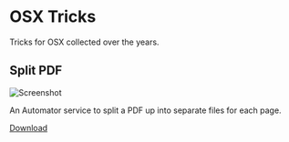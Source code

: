 # OSX Tricks

Tricks for OSX collected over the years.

## Split PDF

![Screenshot](https://raw.githubusercontent.com/karlhorky/osx-tricks/20567620e181b99dc93ff63f7a8b2ee92240cf70/split-pdf/preview.png)

An Automator service to split a PDF up into separate files for each page.

[Download](https://raw.githubusercontent.com/karlhorky/osx-tricks/master/split-pdf/Split%20PDF%20into%20pages.zip)
